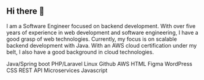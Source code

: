 ## Hi there 👋
I am a Software Engineer focused on backend development. 
With over five years of experience in web development and software engineering, I have a good grasp of web technologies. Currently, my focus is on scalable backend development with Java. With an AWS cloud certification under my belt, I also have a good background in cloud technologies.

Java/Spring boot
PHP/Laravel
Linux
Github
AWS
HTML
Figma
WordPress
CSS
REST API
Microservices
Javascript

<!--
**Zikichips/zikichips** is a ✨ _special_ ✨ repository because its `README.md` (this file) appears on your GitHub profile.

Here are some ideas to get you started:

- 🔭 I’m currently working on ...
- 🌱 I’m currently learning ...
- 👯 I’m looking to collaborate on ...
- 🤔 I’m looking for help with ...
- 💬 Ask me about ...
- 📫 How to reach me: ...
- 😄 Pronouns: ...
- ⚡ Fun fact: ...
-->
